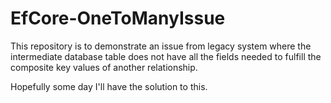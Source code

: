# EfCore-OneToManyIssue

This repository is to demonstrate an issue from legacy system where the intermediate database table does not have all the fields needed to fulfill the composite key values of another relationship.

Hopefully some day I'll have the solution to this. 
